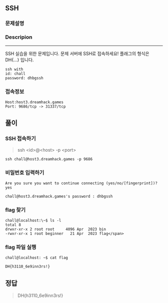 ## SSH
### 문제설명
### Descripion
--------------
SSH 실습을 위한 문제입니다. 문제 서버에 SSH로 접속하세요!
플래그의 형식은 DH{...} 입니다.

    ssh with
    id: chall
    password: dhbgssh

### 접속정보
    Host:host3.dreamhack.games
    Port: 9686/tcp -> 31337/tcp

## 풀이

### SSH 접속하기

>ssh \<id>@\<host> -p \<port>

    ssh chall@host3.dreamhack.games -p 9686

### 비밀번호 입력하기

    Are you sure you want to continue connecting (yes/no/[fingerprint])? yes
   
    chall@host3.dreamhack.games's password : dhbgssh

### flag 찾기
```
chall@localhost:\~$ ls -l
total 8
drwxr-xr-x 2 root root     4096 Apr  2023 bin
-rwxr-xr-x 1 root beginner   21 Apr  2023 flag</span>
```

### flag 파일 실행

    chall@localhost: ~$ cat flag

    DH{h3110_6e9inn3rs!}

## 정답
>DH{h3110_6e9inn3rs!}
